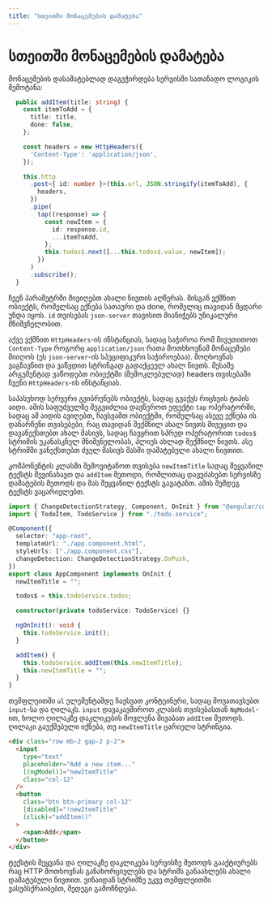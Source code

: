 ```yaml
---
title: "სთეითში მონაცემების დამატება"
---
```


# სთეითში მონაცემების დამატება

მონაცემების დასამატებლად დაგვჭირდება სერვისში სათანადო ლოგიკის შემოტანა:

```ts
  public addItem(title: string) {
    const itemToAdd = {
      title: title,
      done: false,
    };

    const headers = new HttpHeaders({
      'Content-Type': 'application/json',
    });

    this.http
      .post<{ id: number }>(this.url, JSON.stringify(itemToAdd), {
        headers,
      })
      .pipe(
        tap((response) => {
          const newItem = {
            id: response.id,
            ...itemToAdd,
          };
          this.todos$.next([...this.todos$.value, newItem]);
        })
      )
      .subscribe();
  }
```

ჩვენ პარამეტრში მივიღებთ ახალი ნივთის აღწერას. მისგან ვქმნით ობიექტს,
რომელსაც ექნება სათაური და done, რომელიც თავიდან მცდარი უნდა იყოს.
`id` თვისებას `json-server` თავისით მიანიჭებს უნიკალური მნიშვნელობით.

აქვე ვქმნით `HttpHeaders`-ის ინსტანციას, სადაც საჭიროა რომ მივუთითოთ
`Content-Type` როგორც `application/json` რათა მოთხხოვნამ მონაცემები
მიიღოს (ეს `json-server`-ის სპეციფიკური საჭიროებაა). მოღხოვნას ვაგზავნით
და ვაწვდით სტრინგად გადაქცეულ ახალ ნივთს. მესამე არგუმენტად ვაწოდებთ
ობიექტში (შემოკლებულად) headers თვისებაში ჩვენი `HttpHeaders`-ის ინსტანციას.

საპასუხოდ სერვერი გვიბრუნებს ობიექტს, სადაც გვაქვს რიცხვის ტიპის აიდი.
ამის საფუძველზე შეგვიძლია დავწეროთ ეფექტი `tap` ოპერატორში, სადაც
ამ აიდის ავიღებთ, ჩავსვამთ ობიექტში, რომელსაც ასევე ექნება ის დანარჩენი
თვისებები, რაც თავიდან შექმნილ ახალ ნივთს მივეცით და დავანექსთებთ
ახალ მასივს, სადაც ჩავყრით სპრედ ოპერატორით `todos$` სტრიმის უკანასკნელ
მნიშვნელობას, პლიუს ახლად შექმნილ ნივთს. ასე სტრიმში ვანექსთებთ ძველ
მასივს მასში დამატებული ახალი ნივთით.

კომპონენტის კლასში შემოვიტანოთ თვისება `newItemTitle` სადაც შეყვანილ ტექსტს
შევინახავთ და `addItem` მეთოდი, რომლითაც დავუძახებთ სერვისზე დამატების მეთოდს
და მას შეყვანილ ტექსტს გავატანთ. ამის შემდეგ ტექსტს ვაცარიელებთ.

```ts
import { ChangeDetectionStrategy, Component, OnInit } from "@angular/core";
import { TodoItem, TodoService } from "./todo.service";

@Component({
  selector: "app-root",
  templateUrl: "./app.component.html",
  styleUrls: ["./app.component.css"],
  changeDetection: ChangeDetectionStrategy.OnPush,
})
export class AppComponent implements OnInit {
  newItemTitle = "";

  todos$ = this.todoService.todos;

  constructor(private todoService: TodoService) {}

  ngOnInit(): void {
    this.todoService.init();
  }

  addItem() {
    this.todoService.addItem(this.newItemTitle);
    this.newItemTitle = "";
  }
}
```

თემფლეითში `ul` ელემენტამდე ჩავსვათ კონტეინერი, სადაც მოვათავსებთ `input`-სა
და ღილაკს. `input` დავაკავშიროთ კლასის თვისებასთან `NgModel`-ით, ხოლო ღილაკზე
დაკლიკების მოვლენა მივაბათ `addItem` მეთოდს. ღილაკი გაუქმებული იქნება, თუ
`newItemTitle` ცარიელი სტრინგია.

```html
<div class="row mb-2 gap-2 p-2">
  <input
    type="text"
    placeholder="Add a new item..."
    [(ngModel)]="newItemTitle"
    class="col-12"
  />
  <button
    class="btn btn-primary col-12"
    [disabled]="!newItemTitle"
    (click)="addItem()"
  >
    <span>Add</span>
  </button>
</div>
```

ტექსტის შეყვანა და ღილაკზე დაკლიკება სერვისზე მეთოდს გააქტიურებს რაც HTTP
მოთხოვნას განახორციელებს და სტრიმს განაახლებს ახალი დამატებული ნივთით.
ვინაიდან სტრიმზე უკვე თემფლეითში ვასუბსქრაიბებთ, შედეგი გამოჩნდება.

